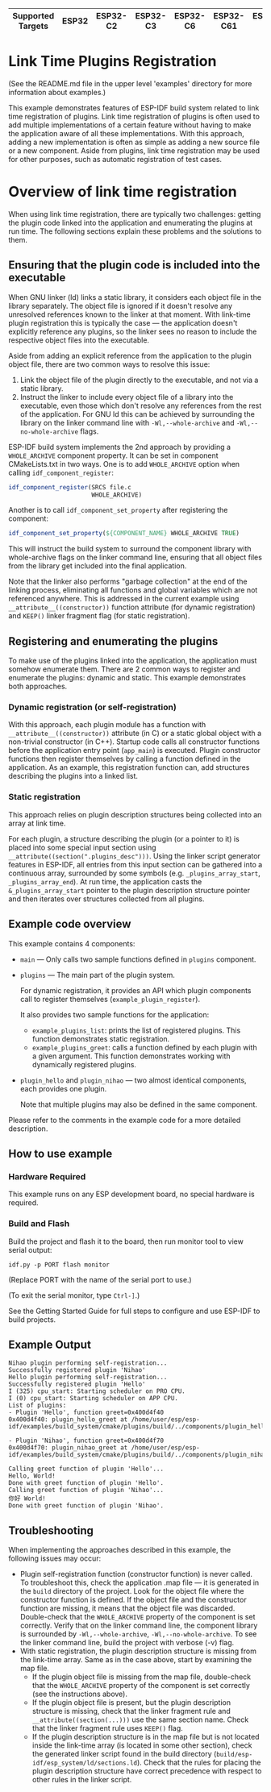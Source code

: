 | Supported Targets | ESP32 | ESP32-C2 | ESP32-C3 | ESP32-C6 | ESP32-C61 | ESP32-H2 | ESP32-P4 | ESP32-S2 | ESP32-S3 |
| ----------------- | ----- | -------- | -------- | -------- | --------- | -------- | -------- | -------- | -------- |

# Link Time Plugins Registration

(See the README.md file in the upper level 'examples' directory for more information about examples.)

This example demonstrates features of ESP-IDF build system related to link time registration of plugins. Link time registration of plugins is often used to add multiple implementations of a certain feature without having to make the application aware of all these implementations. With this approach, adding a new implementation is often as simple as adding a new source file or a new component. Aside from plugins, link time registration may be used for other purposes, such as automatic registration of test cases.

# Overview of link time registration

When using link time registration, there are typically two challenges: getting the plugin code linked into the application and enumerating the plugins at run time. The following sections explain these problems and the solutions to them.

## Ensuring that the plugin code is included into the executable

When GNU linker (ld) links a static library, it considers each object file in the library separately. The object file is ignored if it doesn't resolve any unresolved references known to the linker at that moment. With link-time plugin registration this is typically the case — the application doesn't explicitly reference any plugins, so the linker sees no reason to include the respective object files into the executable.

Aside from adding an explicit reference from the application to the plugin object file, there are two common ways to resolve this issue:

1. Link the object file of the plugin directly to the executable, and not via a static library.
2. Instruct the linker to include every object file of a library into the executable, even those which don't resolve any references from the rest of the application. For GNU ld this can be achieved by surrounding the library on the linker command line with `-Wl,--whole-archive` and `-Wl,--no-whole-archive` flags.

ESP-IDF build system implements the 2nd approach by providing a `WHOLE_ARCHIVE` component property. It can be set in component CMakeLists.txt in two ways. One is to add `WHOLE_ARCHIVE` option when calling `idf_component_register`:

```cmake
idf_component_register(SRCS file.c
                       WHOLE_ARCHIVE)
```

Another is to call `idf_component_set_property` after registering the component:
```cmake
idf_component_set_property(${COMPONENT_NAME} WHOLE_ARCHIVE TRUE)
```

This will instruct the build system to surround the component library with whole-archive flags on the linker command line, ensuring that all object files from the library get included into the final application.

Note that the linker also performs "garbage collection" at the end of the linking process, eliminating all functions and global variables which are not referenced anywhere. This is addressed in the current example using `__attribute__((constructor))` function attribute (for dynamic registration) and `KEEP()` linker fragment flag (for static registration).

## Registering and enumerating the plugins

To make use of the plugins linked into the application, the application must somehow enumerate them. There are 2 common ways to register and enumerate the plugins: dynamic and static. This example demonstrates both approaches.

### Dynamic registration (or self-registration)

With this approach, each plugin module has a function with `__attribute__((constructor))` attribute (in C) or a static global object with a non-trivial constructor (in C++). Startup code calls all constructor functions before the application entry point (`app_main`) is executed. Plugin constructor functions then register themselves by calling a function defined in the application. As an example, this registration function can, add structures describing the plugins into a linked list.

### Static registration

This approach relies on plugin description structures being collected into an array at link time.

For each plugin, a structure describing the plugin (or a pointer to it) is placed into some special input section using `__attribute((section(".plugins_desc")))`. Using the linker script generator features in ESP-IDF, all entries from this input section can be gathered into a continuous array, surrounded by some symbols (e.g. `_plugins_array_start`, `_plugins_array_end`). At run time, the application casts the `&_plugins_array_start` pointer to the plugin description structure pointer and then iterates over structures collected from all plugins.

## Example code overview

This example contains 4 components:

* `main` — Only calls two sample functions defined in `plugins` component.
* `plugins` — The main part of the plugin system.

   For dynamic registration, it provides an API which plugin components call to register themselves (`example_plugin_register`).

   It also provides two sample functions for the application:
   - `example_plugins_list`: prints the list of registered plugins. This function demonstrates static registration.
   - `example_plugins_greet`: calls a function defined by each plugin with a given argument. This function demonstrates working with dynamically registered plugins.
* `plugin_hello` and `plugin_nihao` — two almost identical components, each provides one plugin.

  Note that multiple plugins may also be defined in the same component.

Please refer to the comments in the example code for a more detailed description.

## How to use example

### Hardware Required

This example runs on any ESP development board, no special hardware is required.

### Build and Flash

Build the project and flash it to the board, then run monitor tool to view serial output:

```
idf.py -p PORT flash monitor
```

(Replace PORT with the name of the serial port to use.)

(To exit the serial monitor, type `Ctrl-]`.)

See the Getting Started Guide for full steps to configure and use ESP-IDF to build projects.

## Example Output

```
Nihao plugin performing self-registration...
Successfully registered plugin 'Nihao'
Hello plugin performing self-registration...
Successfully registered plugin 'Hello'
I (325) cpu_start: Starting scheduler on PRO CPU.
I (0) cpu_start: Starting scheduler on APP CPU.
List of plugins:
- Plugin 'Hello', function greet=0x400d4f40
0x400d4f40: plugin_hello_greet at /home/user/esp/esp-idf/examples/build_system/cmake/plugins/build/../components/plugin_hello/plugin_hello.c:14

- Plugin 'Nihao', function greet=0x400d4f70
0x400d4f70: plugin_nihao_greet at /home/user/esp/esp-idf/examples/build_system/cmake/plugins/build/../components/plugin_nihao/plugin_nihao.c:14

Calling greet function of plugin 'Hello'...
Hello, World!
Done with greet function of plugin 'Hello'.
Calling greet function of plugin 'Nihao'...
你好 World!
Done with greet function of plugin 'Nihao'.
```

## Troubleshooting

When implementing the approaches described in this example, the following issues may occur:

* Plugin self-registration function (constructor function) is never called. To troubleshoot this, check the application .map file — it is generated in the `build` directory of the project. Look for the object file where the constructor function is defined. If the object file and the constructor function are missing, it means that the object file was discarded. Double-check that the `WHOLE_ARCHIVE` property of the component is set correctly. Verify that on the linker command line, the component library is surrounded by `-Wl,--whole-archive`, `-Wl,--no-whole-archive`. To see the linker command line, build the project with verbose (-v) flag.
* With static registration, the plugin description structure is missing from the link-time array. Same as in the case above, start by examining the map file.
  - If the plugin object file is missing from the map file, double-check that the `WHOLE_ARCHIVE` property of the component is set correctly (see the instructions above).
  - If the plugin object file is present, but the plugin description structure is missing, check that the linker fragment rule and `__attribute((section(...)))` use the same section name. Check that the linker fragment rule uses `KEEP()` flag.
  - If the plugin description structure is in the map file but is not located inside the link-time array (is located in some other section), check the generated linker script found in the build directory (`build/esp-idf/esp_system/ld/sections.ld`). Check that the rules for placing the plugin description structure have correct precedence with respect to other rules in the linker script.

